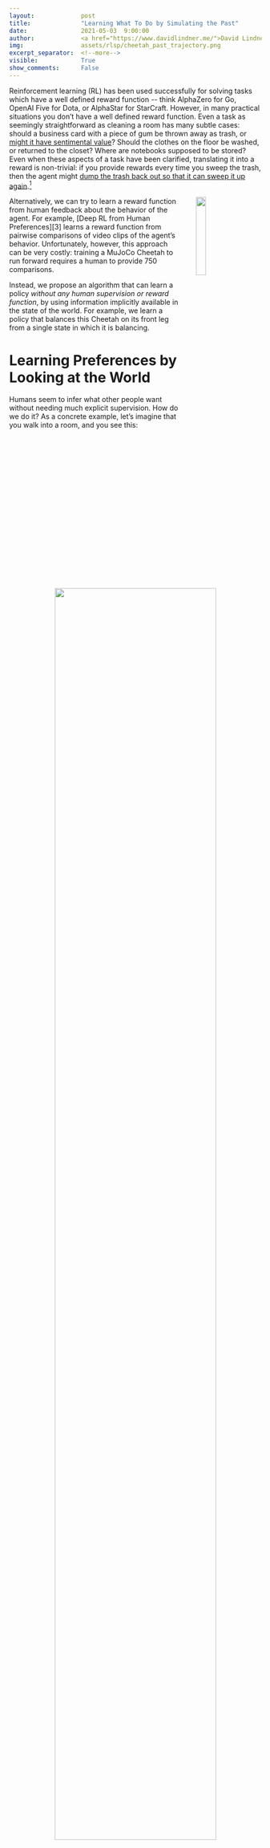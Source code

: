 ```yaml
---
layout:             post
title:              "Learning What To Do by Simulating the Past"
date:               2021-05-03  9:00:00
author:             <a href="https://www.davidlindner.me/">David Lindner</a>, <a href="https://rohinshah.com/">Rohin Shah</a>
img:                assets/rlsp/cheetah_past_trajectory.png
excerpt_separator:  <!--more-->
visible:            True
show_comments:      False
---
```


<!-- twitter -->
<meta name="twitter:title" content="Example Post Title">
<meta name="twitter:card" content="summary_large_image">
<meta name="twitter:image" content="https://bair.berkeley.edu/static/blog/example_post/image1.png">

<meta name="keywords" content="keyword1, keyword2">
<meta name="description" content="The BAIR Blog">
<meta name="author" content="John Doe">

Reinforcement learning (RL) has been used successfully for solving tasks which
have a well defined reward function -- think AlphaZero for Go, OpenAI Five for
Dota, or AlphaStar for StarCraft. However, in many practical situations you
don’t have a well defined reward function. Even a task as seemingly
straightforward as cleaning a room has many subtle cases: should a business
card with a piece of gum be thrown away as trash, or [might it have sentimental
value][1]? Should the clothes on the floor be washed, or returned to the
closet?  Where are notebooks supposed to be stored? Even when these aspects of
a task have been clarified, translating it into a reward is non-trivial: if you
provide rewards every time you sweep the trash, then the agent might [dump the
trash back out so that it can sweep it up again][2].[^podcast]

<img src="https://bair.berkeley.edu/static/blog/rlsp/cheetah_balancing_deep_rlsp.gif" width="20%" hspace="30" align="right">
Alternatively, we can try to learn a reward function from human feedback about
the behavior of the agent. For example, [Deep RL from Human Preferences][3]
learns a reward function from pairwise comparisons of video clips of the
agent’s behavior. Unfortunately, however, this approach can be very costly:
training a MuJoCo Cheetah to run forward requires a human to provide 750
comparisons.

Instead, we propose an algorithm that can learn a policy *without any human
supervision or reward function*, by using information implicitly available in
the state of the world. For example, we learn a policy that balances this
Cheetah on its front leg from a single state in which it is balancing.

<!--more-->

# Learning Preferences by Looking at the World

Humans seem to infer what other people want without needing much explicit
supervision. How do we do it? As a concrete example, let’s imagine that you
walk into a room, and you see this:

<p style="text-align:center;">
<img src="https://bair.berkeley.edu/static/blog/rlsp/cards.png" width="80%">
<br>
</p>

You’re probably going to immediately be a lot more careful, to ensure you don’t
knock down the elaborate house of cards.[^knock] But how exactly did you know
that you *shouldn’t* knock it down? Presumably you’ve never encountered a
situation like this before, so it can’t be past experience. Nor can it be
“built-in priors” from evolution -- our hunter-gatherer ancestors did not
routinely find giant houses of cards while foraging. No, the reason you know it
should not be knocked down is that *someone* has clearly put in a lot of effort
into making this house of cards -- it certainly didn’t build itself -- and they
wouldn’t have done so unless they really cared about it.

[Preferences Implicit in the State of the World][4] develops an algorithm,
*Reward Learning by Simulating the Past* (RLSP), that does this sort of
reasoning, allowing an agent to infer human preferences *without explicit
feedback*. As an example, consider the room environment below:

<p style="text-align:center;">
<img src="https://bair.berkeley.edu/static/blog/rlsp/rlsp.gif" width="80%">
<br>
</p>

When the robot is deployed, Alice asks it to navigate to the purple door. If we
were to encode this as a reward function that only rewards the robot while it
is at the purple door, the robot would take the shortest path to the purple
door, knocking over and breaking the vase – since no one said it shouldn’t do
that. The robot is perfectly aware that its plan causes it to break the vase,
but by default it doesn’t realize that it *shouldn’t* break the vase.

RLSP can instead infer that the vase should not be broken. At a high level, it
effectively considers all the ways that the past could have been, checks which
ones are consistent with the observed state, and infers a reward function based
on the result. If Alice didn’t care about whether the vase was broken, she
would have probably broken it some time in the past. If she *wanted* the vase
broken, she definitely would have broken it some time in the past. So the only
consistent explanation is that Alice cared about the vase being intact. In
contrast, we would observe the same state regardless of Alice’s preferences
about carpets, and so RLSP does not infer anything about those preferences.

<img src="https://bair.berkeley.edu/static/blog/rlsp/purple_cheetah.png" width="20%" hspace="30" align="right">
Unfortunately, this approach requires reasoning about all possible pasts, which
is intractable in even moderate environments. Prior work has only tested the
idea in very simple gridworld environments. What would it take to scale this
idea up to bigger, continuous environments, where we don’t have full knowledge
of the environment dynamics? Intuitively, it should still be possible to make
such inferences. Consider for example this Cheetah that is balancing on its
front leg. Just as before, we can reason that there are very few behaviors that
end up with the Cheetah in this particular state, and so the Cheetah “prefers”
to be balancing on one leg.

In [our latest paper to be presented at ICLR 2021][5], we introduce *Deep
Reward Learning by Simulating the Past (Deep RLSP)*, an extension of the RLSP
algorithm that can be scaled up to tasks like the balancing Cheetah task.

# Simulating the past

The key difficulty for scaling up RLSP to bigger environments is in how to
reason about “what must have happened in the past”. To address this, we
*sample* likely past trajectories, instead of enumerating all possible past
trajectories. In the case of the balancing Cheetah, we can infer that the
Cheetah must have followed a trajectory similar to the one shown here:

<p style="text-align:center;">
<img src="https://bair.berkeley.edu/static/blog/rlsp/cheetah_past_trajectory.png" width="90%">
<br>
</p>

Model-based RL algorithms often simulate the future by rolling out a policy
$\pi(a_t \mid s_t)$ to choose actions and an environment dynamics model
$\mathcal{T}(s_{t+1} \mid s_t, a_t)$ to predict future states. Similarly, we
simulate the past by rolling out an inverse policy $\pi^{-1}(a_t \mid s_{t+1})$
that predicts which action $a_t$ the user took that resulted in the state
$s_{t+1}$, and an inverse environment dynamics model $\mathcal{T}^{-1}(s_t \mid
s_{t+1}, a_t)$ that predicts the state $s_t$ from which the chosen action $a_t$
would have led to $s_{t+1}$. By alternating between predicting past actions,
and predicting past states from which those actions were taken, we can simulate
trajectories arbitrarily far into the past.

Before we get into the details of how we train these models, let’s first
understand how we’re going to use the trained models to infer preferences from
an observed state $s_0$.

# The Deep RLSP gradient estimator

The RLSP algorithm uses gradient ascent to continuously update a linear reward
function to explain an observed state $s_0$. To scale this idea up we make two
key changes to their approach: (1) we learn a feature representation of each
state, and model the reward function as linear in these features, and (2) we
approximate the RLSP gradient by sampling likely past trajectories instead of
enumerating all possible past trajectories. See our paper for a detailed
discussion of the derivation.

This results in the Deep RLSP gradient estimator that aims to maximize the
likelihood of an observed state $s_0$ under a reward function defined with a
parameter vector $\theta$:

$$\nabla_{\theta} \ln p(s_0 \mid \theta) = {\color{Blue}\mathop{\mathbb{E}}\limits_{\tau_{-T:-1}~\sim~\langle s_0, \pi^{-1}, \mathcal{T}^{-1} \rangle}} \left[ {\color{ForestGreen} \left( \sum_{t=-T}^{0} \phi(s_t) \right)}  - {\color{Brown}\mathop{\mathbb{E}}\limits_{\tau'~\sim~\langle s_{-T}, \pi, \mathcal{T} \rangle}} \left[ {\color{Red} \left( \sum_{t=-T}^{0} \phi(s'_t) \right)} \right] \right]$$

<p style="text-align:center;">
<img src="https://bair.berkeley.edu/static/blog/rlsp/rlsp_gradient.png" width="100%">
<br>
</p>

Intuitively the gradient is computed in three steps: First, we <font color="blue">simulate backwards</font>
to determine what <font color="green">must have happened</font> before $s_0$. Second, we <font color="brown">simulate forwards</font> to determine <font color="red">what the current policy (which is optimized for $\theta$) does</font>. Third, we compute
the difference of the backward and forward trajectories. This gradient changes
the reward parameter $\theta$ such that it rewards the features observed in the
backward trajectories, and punishes the features observed in the forward
trajectories. As a result, when the reward is reoptimized, the new policy will
tend to create trajectories that are less like the forward trajectories and
more like the backward trajectories.

In other words, the gradient encourages a reward function such that the
backward trajectories (what must have been done in the past) and forward
trajectories (what an agent would do using the current reward) are *consistent*
with each other. Once the trajectories are consistent, the gradient becomes
zero, and we have learned a reward function that is likely to cause the
observed state $s_0$.

The core of our algorithm is to perform gradient ascent using this gradient.
However, we need access to $\phi$, $\pi^{-1}$, $\mathcal{T}^{-1}$, $\pi$, and
$\mathcal{T}$ to compute the gradient. We learn these models from an initial
dataset $\mathcal{D}$ of environment interactions. Note that $\mathcal{D}$ need
not involve any human input: in our experiments, we use rollouts of a random
policy to produce $\mathcal{D}$. We can then learn the necessary models as
follows:

1. The feature function $\phi$ can be trained by applying any self-supervised representation learning technique to $\mathcal{D}$. We use a Variational Autoencoder (VAE) in our experiments.
2. The forward policy $\pi$ is trained using deep RL. We use Soft-Actor-Critic (SAC) in our experiments.
3. The forward environment dynamics $\mathcal{T}$ do not need to be learned, as we have access to a simulator for the environment.
4. The inverse policy $\pi^{-1}$ is trained using supervised learning on $(s, a, s’)$ transitions collected when executing $\pi$.
5. The inverse environment dynamics $\mathcal{T}^{-1}$ is trained using supervised learning on $(s, a, s’)$ transitions in $\mathcal{D}$.

# Deep RLSP in MuJoCo

To test our algorithm, we applied it to tasks in the MuJoCo simulator. These
environments are commonly used to benchmark RL algorithms, and a typical task
would be to make simulated robots walk.

To evaluate Deep RLSP, we use RL to train policies that walk, run or hop
forward, and then sample a single state from these policies. Deep RLSP must
then use just that state to infer that it is supposed to make the simulated
robot walk forward. Note that this task is a little easier than it sounds
because the state information in MuJoCo not only contains joint positions, but
also velocities, so a single state also provides some information about how the
robot is moving.

Our experiments show that this works reasonably well. We tested it primarily
for a Cheetah robot and a Hopper robot, and in both cases it did in fact learn
to move forward. Of course, the learned policies don’t perform worse as well as
policies that are directly trained on the true reward function.

But the whole point of Deep RLSP is to learn in situations where we *don’t*
have a reward. So, as a more interesting test case, we used Deep RLSP to
imitate behaviors from a single state that are hard to explicitly specify in a
reward function. We generated a set of “skills” using an unsupervised skill
discovery algorithm called [DADS][8], including the balancing skill that we saw
earlier.  Again, we sampled a single state or a small number of states, and
checked whether Deep RLSP would learn to mimic the skill.

Since we don’t have access to a true reward function for “balancing”, we do not
have an obvious way to quantitatively evaluate the performance of Deep RLSP. We
instead looked at [videos of the learned policies][6] and judged them
qualitatively. For example, here is the original balancing Cheetah, alongside
the behavior learned by Deep RLSP using a single input state:

<p style="text-align:center;">
<img src="https://bair.berkeley.edu/static/blog/rlsp/cheetah_balancing_original.gif" height="230">
<img src="https://bair.berkeley.edu/static/blog/rlsp/sampled_state.png" height="230">
<img src="https://bair.berkeley.edu/static/blog/rlsp/cheetah_balancing_deep_rlsp.gif" height="230">
<br>
</p>

The behavior isn’t perfect -- you can see that the head sometimes touches the
ground, and it doesn’t seem particularly *good* at balancing -- but it has
clearly learned the broad outline of what should be done.

# Looking forward

While our initial evaluation of Deep RLSP is promising, there is much remaining
work for learning preferences from the state of the world.

The main requirement for Deep RLSP to work well is to learn good models of the
inverse environment dynamics and inverse policy, and a good feature function.
In the MuJoCo environments we relied on simple representation learning for the
feature function and supervised learning for the models. This approach is
unlikely to work for much bigger environments or real-world robotics
applications. However, we are optimistic that advances in model-based RL can
directly be applied to this problem.

A second open question is how to learn preferences from the state of the world
in a multiagent setting. Typically the state will be optimized by one or more
*humans*, and we want a different *robot* to learn these preferences. Deep RLSP
currently learns the human’s reward and policy, but ultimately we want to use
that to inform the robot’s behavior. In our experiments, the “human” and
“robot” were the same, and so we could directly use the inferred policy as our
robot policy, but obviously this will not be the case in a realistic
application.

Finally, while we focused on imitation learning in this project, Deep RLSP is
also very promising for learning *safety constraints*, such as “don’t break the
vase”. We hope that the idea of learning preferences from the state of the
world will also be useful for applying RL in safety critical environments.

*This post is based on the paper “[Learning What To Do by Simulating the
Past][5]”, to be presented at ICLR 2021. You can see our trained policies on
our [website][6].  We also provide code to reproduce our experiments
[here][7].*

<hr>

[^podcast]: See timestamp 31:47 in the linked podcast. Transcript: ‘One of the
    examples that I give is my friend and collaborator, Tom Griffiths. When his
    daughter was really young, she had this toy brush and pan, and she swept up
    some stuff on the floor and put it in the trash. And he praised her, like
    “Oh, wow, good job. You swept that really well.” And the daughter was very
    proud.  And then without missing a beat, she dumps the trash back out onto
    the floor in order to sweep it up a second time and get the same praise a
    second time.’

[^knock]: Or maybe you immediately want to knock it down, because you like to
    see the world burn. Still, the point is that you do know that it counts as
    “destruction”, rather than just being a random side effect that nobody
    cares about.


[1]:https://brooklyn99.fandom.com/wiki/The_Takeback
[2]:https://80000hours.org/podcast/episodes/brian-christian-the-alignment-problem/
[3]:https://arxiv.org/pdf/1706.03741.pdf
[4]:https://arxiv.org/abs/1902.04198
[5]:https://arxiv.org/abs/2104.03946
[6]:https://sites.google.com/view/deep-rlsp
[7]:https://github.com/HumanCompatibleAI/deep-rlsp
[8]:https://sites.google.com/view/dads-skill/home/dads-iclr2020?authuser=0
